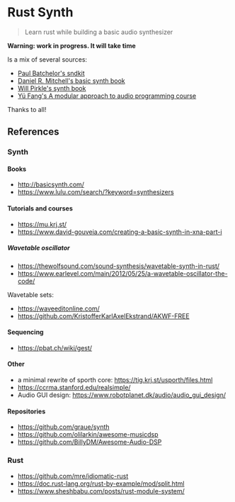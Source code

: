 # Rust Synth

> Learn rust while building a basic audio synthesizer

**Warning: work in progress. It will take time**

Is a mix of several sources:

- [Paul Batchelor's sndkit](https://github.com/PaulBatchelor/sndkit)
- [Daniel R. Mitchell's basic synth book](http://basicsynth.com/)
- [Will Pirkle's synth book](https://www.willpirkle.com/synthlabdm/)
- [Yü Fang's A modular approach to audio programming course](https://mu.krj.st/)

Thanks to all!

## References

### Synth

#### Books

- http://basicsynth.com/
- https://www.lulu.com/search/?keyword=synthesizers

#### Tutorials and courses

- https://mu.krj.st/
- https://www.david-gouveia.com/creating-a-basic-synth-in-xna-part-i

##### Wavetable oscillator

- https://thewolfsound.com/sound-synthesis/wavetable-synth-in-rust/
- https://www.earlevel.com/main/2012/05/25/a-wavetable-oscillator-the-code/

Wavetable sets:

- https://waveeditonline.com/
- https://github.com/KristofferKarlAxelEkstrand/AKWF-FREE

#### Sequencing

- https://pbat.ch/wiki/gest/

#### Other

- a minimal rewrite of sporth core: https://tig.krj.st/usporth/files.html
- https://ccrma.stanford.edu/realsimple/
- Audio GUI design: https://www.robotplanet.dk/audio/audio_gui_design/

#### Repositories

- https://github.com/graue/synth
- https://github.com/olilarkin/awesome-musicdsp
- https://github.com/BillyDM/Awesome-Audio-DSP

### Rust

- https://github.com/mre/idiomatic-rust
- https://doc.rust-lang.org/rust-by-example/mod/split.html
- https://www.sheshbabu.com/posts/rust-module-system/
